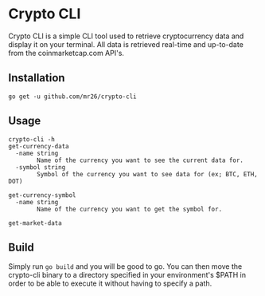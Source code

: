 # Crypto CLI
Crypto CLI is a simple CLI tool used to retrieve cryptocurrency data and display it on your terminal.  All data is retrieved real-time 
and up-to-date from the coinmarketcap.com API's.

## Installation
`go get -u github.com/mr26/crypto-cli`


## Usage
```
crypto-cli -h
get-currency-data
  -name string
    	Name of the currency you want to see the current data for.
  -symbol string
    	Symbol of the currency you want to see data for (ex; BTC, ETH, DOT)

get-currency-symbol
  -name string
    	Name of the currency you want to get the symbol for.

get-market-data

```

## Build
Simply run `go build` and you will be good to go.  You can then move the crypto-cli binary to a directory specified in your environment's $PATH
in order to be able to execute it without having to specify a path.
